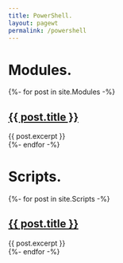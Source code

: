 ```yaml
---
title: PowerShell.
layout: pagewt
permalink: /powershell
---
```


# Modules.

<div class="gridcontainer">
    {%- for post in site.Modules -%}
    <div class="postlist borderl">
        <h2><a href="{{ post.url | relative_url }}">{{ post.title }}</a></h2>
        {{ post.excerpt }}
    </div>
    {%- endfor -%}
</div>

# Scripts.

<div class="gridcontainer">
    {%- for post in site.Scripts -%}
    <div class="postlist borderl">
        <h2><a href="{{ post.url | relative_url }}">{{ post.title }}</a></h2>
        {{ post.excerpt }}
    </div>
    {%- endfor -%}
</div>
